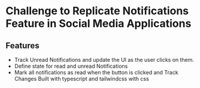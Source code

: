# Challenge to Replicate Notifications Feature in Social Media Applications
## Features
* Track Unread Notifications and update the UI as the user clicks on them.
* Define state for read and unread Notifications
* Mark all notifications as read when the button is clicked and Track Changes
Built with typescript and tailwindcss with css
